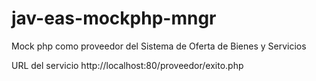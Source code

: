 # jav-eas-mockphp-mngr
Mock php como proveedor del Sistema de Oferta de Bienes y Servicios

URL del servicio
http://localhost:80/proveedor/exito.php

